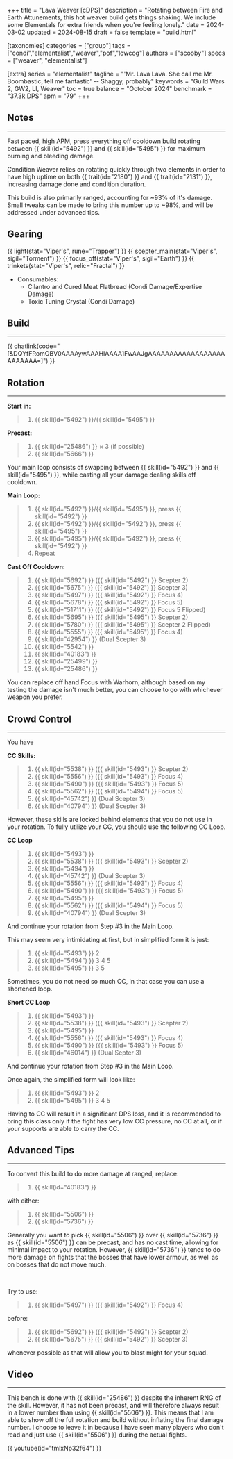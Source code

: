 +++
title = "Lava Weaver [cDPS]"
description = "Rotating between Fire and Earth Attunements, this hot weaver build gets things shaking. We include some Elementals for extra friends when you're feeling lonely."
date = 2024-03-02
updated = 2024-08-15
draft = false
template = "build.html"

[taxonomies]
categories = ["group"]
tags = ["condi","elementalist","weaver","pof","lowcog"]
authors = ["scooby"]
specs = ["weaver", "elementalist"]

[extra]
series = "elementalist"
tagline =  "'Mr. Lava Lava. She call me Mr. Boombastic, tell me fantastic' -- Shaggy, probably"
keywords = "Guild Wars 2, GW2, LI, Weaver"
toc = true
balance = "October 2024"
benchmark = "37.3k DPS"
apm = "79"
+++

## Notes

---

Fast paced, high APM, press everything off cooldown build rotating between {{ skill(id="5492") }} and {{ skill(id="5495") }} for maximum burning and bleeding damage.

Condition Weaver relies on rotating quickly through two elements in order to have high uptime on both {{ trait(id="2180") }} and {{ trait(id="2131") }}, increasing damage done and condition duration.

This build is also primarily ranged, accounting for ~93% of it's damage. Small tweaks can be made to bring this number up to ~98%, and will be addressed under advanced tips.

## Gearing

{{ light(stat="Viper's", rune="Trapper") }}
{{ scepter_main(stat="Viper's", sigil="Torment") }}
{{ focus_off(stat="Viper's", sigil="Earth") }}
{{ trinkets(stat="Viper's", relic="Fractal") }}

- Consumables:
  - Cilantro and Cured Meat Flatbread (Condi Damage/Expertise Damage)
  - Toxic Tuning Crystal (Condi Damage)

## Build

---

{{ chatlink(code="[&DQYfFRomOBV0AAAAywAAAHIAAAA1FwAAJgAAAAAAAAAAAAAAAAAAAAAAAAA=]") }}

## Rotation

---

**Start in:**
> 1. {{ skill(id="5492") }}/{{ skill(id="5495") }}

**Precast:**
> 1. {{ skill(id="25486") }} × 3 (if possible)
> 1. {{ skill(id="5666") }}

Your main loop consists of swapping between {{ skill(id="5492") }} and {{ skill(id="5495") }}, while casting all your damage dealing skills off cooldown.

**Main Loop:**
> 1. {{ skill(id="5492") }}/{{ skill(id="5495") }}, press {{ skill(id="5492") }}
> 1. {{ skill(id="5492") }}/{{ skill(id="5492") }}, press {{ skill(id="5495") }}
> 1. {{ skill(id="5495") }}/{{ skill(id="5492") }}, press {{ skill(id="5492") }}
> 1. Repeat

**Cast Off Cooldown:**
> 1. {{ skill(id="5692") }} ({{ skill(id="5492") }} Scepter 2)
> 1. {{ skill(id="5675") }} ({{ skill(id="5492") }} Scepter 3)
> 1. {{ skill(id="5497") }} ({{ skill(id="5492") }} Focus 4)
> 1. {{ skill(id="5678") }} ({{ skill(id="5492") }} Focus 5)
> 1. {{ skill(id="51711") }} ({{ skill(id="5492") }} Focus 5 Flipped)
> 1. {{ skill(id="5695") }} ({{ skill(id="5495") }} Scepter 2)
> 1. {{ skill(id="5780") }} ({{ skill(id="5495") }} Scepter 2 Flipped)
> 1. {{ skill(id="5555") }} ({{ skill(id="5495") }} Focus 4)
> 1. {{ skill(id="42954") }} (Dual Scepter 3)
> 1. {{ skill(id="5542") }}
> 1. {{ skill(id="40183") }}
> 1. {{ skill(id="25499") }}
> 1. {{ skill(id="25486") }}

You can replace off hand Focus with Warhorn, although based on my testing the damage isn't much better, you can choose to go with whichever weapon you prefer.

## Crowd Control

---

You have

**CC Skills:**
> 1. {{ skill(id="5538") }} ({{ skill(id="5493") }} Scepter 2)
> 2. {{ skill(id="5556") }} ({{ skill(id="5493") }} Focus 4)
> 3. {{ skill(id="5490") }} ({{ skill(id="5493") }} Focus 5)
> 4. {{ skill(id="5562") }} ({{ skill(id="5494") }} Focus 5)
> 5. {{ skill(id="45742") }} (Dual Scepter 3)
> 6. {{ skill(id="40794") }} (Dual Scepter 3)

However, these skills are locked behind elements that you do not use in your rotation. To fully utilize your CC, you should use the following CC Loop.

**CC Loop**
> 1. {{ skill(id="5493") }}
> 2. {{ skill(id="5538") }} ({{ skill(id="5493") }} Scepter 2)
> 3. {{ skill(id="5494") }}
> 4. {{ skill(id="45742") }} (Dual Scepter 3)
> 5. {{ skill(id="5556") }} ({{ skill(id="5493") }} Focus 4)
> 6. {{ skill(id="5490") }} ({{ skill(id="5493") }} Focus 5)
> 7. {{ skill(id="5495") }}
> 8. {{ skill(id="5562") }} ({{ skill(id="5494") }} Focus 5)
> 9. {{ skill(id="40794") }} (Dual Scepter 3)

And continue your rotation from Step #3 in the Main Loop.

This may seem very intimidating at first, but in simplified form it is just:
> 1. {{ skill(id="5493") }} 2
> 2. {{ skill(id="5494") }} 3 4 5
> 3. {{ skill(id="5495") }} 3 5

Sometimes, you do not need so much CC, in that case you can use a shortened loop.

**Short CC Loop**
> 1. {{ skill(id="5493") }}
> 2. {{ skill(id="5538") }} ({{ skill(id="5493") }} Scepter 2)
> 3. {{ skill(id="5495") }}
> 4. {{ skill(id="5556") }} ({{ skill(id="5493") }} Focus 4)
> 5. {{ skill(id="5490") }} ({{ skill(id="5493") }} Focus 5)
> 6. {{ skill(id="46014") }} (Dual Septer 3)

And continue your rotation from Step #3 in the Main Loop.

Once again, the simplified form will look like:
> 1. {{ skill(id="5493") }} 2
> 2. {{ skill(id="5495") }} 3 4 5

Having to CC will result in a significant DPS loss, and it is recommended to bring this class only if the fight has very low CC pressure, no CC at all, or if your supports are able to carry the CC.

## Advanced Tips

---

To convert this build to do more damage at ranged, replace:
> 1. {{ skill(id="40183") }}

with either:
> 1. {{ skill(id="5506") }}
> 1. {{ skill(id="5736") }}

Generally you want to pick {{ skill(id="5506") }} over {{ skill(id="5736") }} as {{ skill(id="5506") }} can be precast, and has no cast time, allowing for minimal impact to your rotation. However, {{ skill(id="5736") }} tends to do more damage on fights that the bosses that have lower armour, as well as on bosses that do not move much.

<div style=‘clear:both;’>&nbsp;</div>

Try to use:
> 1. {{ skill(id="5497") }} ({{ skill(id="5492") }} Focus 4)

before:
> 1. {{ skill(id="5692") }} ({{ skill(id="5492") }} Scepter 2)
> 1. {{ skill(id="5675") }} ({{ skill(id="5492") }} Scepter 3)

whenever possible as that will allow you to blast might for your squad.

## Video

---

This bench is done with {{ skill(id="25486") }} despite the inherent RNG of the skill. However, it has not been precast, and will therefore always result in a lower number than using {{ skill(id="5506") }}. This means that I am able to show off the full rotation and build without inflating the final damage number. I choose to leave it in because I have seen many players who don't read and just use {{ skill(id="5506") }} during the actual fights.

{{ youtube(id="tmlxNp32f64") }}

